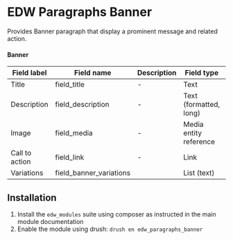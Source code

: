 EDW Paragraphs Banner
=============================================

Provides Banner paragraph that display a prominent message and related action.

#### Banner
| Field label    | Field name        | Description                                 | Field type             | Cardinality | Required | Translatable | Widget         |
|----------------|-------------------|---------------------------------------------|------------------------|-------------|----------|--------------|----------------|
| Title          | field_title       | -                                           | Text                   | Single      | No       | Yes          | Text field     |
| Description    | field_description | -                                           | Text (formatted, long) | Single      | Yes      | Yes          | Text area      |
| Image          | field_media       | -                                           | Media entity reference | Single      | Yes      | No           | Media library  |
| Call to action | field_link        | -                                           | Link                   | Single      | No       | No           | Link           |
| Variations     | field_banner_variations  |                                             | List (text)            | Single      | No       | Yes          | Chosen/Similar |

## Installation

1. Install the `edw_modules` suite using composer as instructed in the main module documentation
2. Enable the module using drush: `drush en edw_paragraphs_banner`
